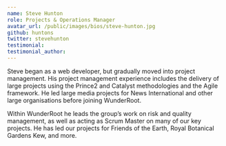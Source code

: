 ```yaml
---
name: Steve Hunton
role: Projects & Operations Manager
avatar_url: /public/images/bios/steve-hunton.jpg
github: huntons
twitter: stevehunton
testimonial:
testimonial_author:
---
```


Steve began as a web developer, but gradually moved into project management. His project management experience includes the delivery of large projects using the Prince2 and Catalyst methodologies and the Agile framework. He led large media projects for News International and other large organisations before joining WunderRoot.

Within WunderRoot he leads the group’s work on risk and quality management, as well as acting as Scrum Master on many of our key projects. He has led our projects for Friends of the Earth, Royal Botanical Gardens Kew, and more.